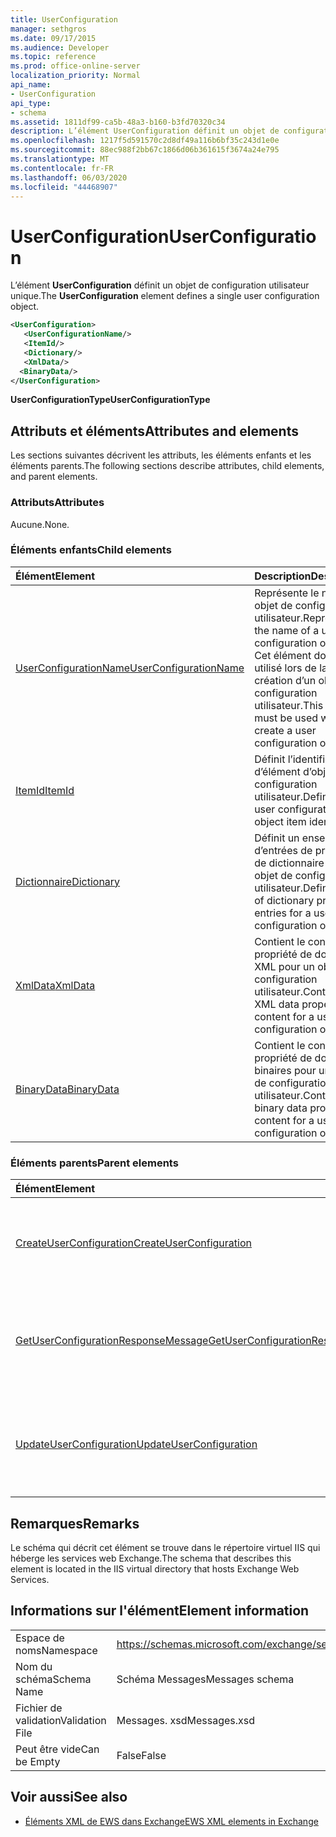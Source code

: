 ```yaml
---
title: UserConfiguration
manager: sethgros
ms.date: 09/17/2015
ms.audience: Developer
ms.topic: reference
ms.prod: office-online-server
localization_priority: Normal
api_name:
- UserConfiguration
api_type:
- schema
ms.assetid: 1811df99-ca5b-48a3-b160-b3fd70320c34
description: L’élément UserConfiguration définit un objet de configuration utilisateur unique.
ms.openlocfilehash: 1217f5d591570c2d8df49a116b6bf35c243d1e0e
ms.sourcegitcommit: 88ec988f2bb67c1866d06b361615f3674a24e795
ms.translationtype: MT
ms.contentlocale: fr-FR
ms.lasthandoff: 06/03/2020
ms.locfileid: "44468907"
---
```

# <a name="userconfiguration"></a><span data-ttu-id="0b0ee-103">UserConfiguration</span><span class="sxs-lookup"><span data-stu-id="0b0ee-103">UserConfiguration</span></span>

<span data-ttu-id="0b0ee-104">L’élément **UserConfiguration** définit un objet de configuration utilisateur unique.</span><span class="sxs-lookup"><span data-stu-id="0b0ee-104">The **UserConfiguration** element defines a single user configuration object.</span></span> 
  
```XML
<UserConfiguration>
   <UserConfigurationName/>
   <ItemId/>
   <Dictionary/>
   <XmlData/>
  <BinaryData/>
</UserConfiguration>
```

 <span data-ttu-id="0b0ee-105">**UserConfigurationType**</span><span class="sxs-lookup"><span data-stu-id="0b0ee-105">**UserConfigurationType**</span></span>
## <a name="attributes-and-elements"></a><span data-ttu-id="0b0ee-106">Attributs et éléments</span><span class="sxs-lookup"><span data-stu-id="0b0ee-106">Attributes and elements</span></span>

<span data-ttu-id="0b0ee-107">Les sections suivantes décrivent les attributs, les éléments enfants et les éléments parents.</span><span class="sxs-lookup"><span data-stu-id="0b0ee-107">The following sections describe attributes, child elements, and parent elements.</span></span>
  
### <a name="attributes"></a><span data-ttu-id="0b0ee-108">Attributs</span><span class="sxs-lookup"><span data-stu-id="0b0ee-108">Attributes</span></span>

<span data-ttu-id="0b0ee-109">Aucune.</span><span class="sxs-lookup"><span data-stu-id="0b0ee-109">None.</span></span>
  
### <a name="child-elements"></a><span data-ttu-id="0b0ee-110">Éléments enfants</span><span class="sxs-lookup"><span data-stu-id="0b0ee-110">Child elements</span></span>

|<span data-ttu-id="0b0ee-111">**Élément**</span><span class="sxs-lookup"><span data-stu-id="0b0ee-111">**Element**</span></span>|<span data-ttu-id="0b0ee-112">**Description**</span><span class="sxs-lookup"><span data-stu-id="0b0ee-112">**Description**</span></span>|
|:-----|:-----|
|[<span data-ttu-id="0b0ee-113">UserConfigurationName</span><span class="sxs-lookup"><span data-stu-id="0b0ee-113">UserConfigurationName</span></span>](userconfigurationname.md) <br/> |<span data-ttu-id="0b0ee-114">Représente le nom d’un objet de configuration utilisateur.</span><span class="sxs-lookup"><span data-stu-id="0b0ee-114">Represents the name of a user configuration object.</span></span> <span data-ttu-id="0b0ee-115">Cet élément doit être utilisé lors de la création d’un objet de configuration utilisateur.</span><span class="sxs-lookup"><span data-stu-id="0b0ee-115">This element must be used when you create a user configuration object.</span></span>  <br/> |
|[<span data-ttu-id="0b0ee-116">ItemId</span><span class="sxs-lookup"><span data-stu-id="0b0ee-116">ItemId</span></span>](itemid.md) <br/> |<span data-ttu-id="0b0ee-117">Définit l’identificateur d’élément d’objet de configuration utilisateur.</span><span class="sxs-lookup"><span data-stu-id="0b0ee-117">Defines the user configuration object item identifier.</span></span>  <br/> |
|[<span data-ttu-id="0b0ee-118">Dictionnaire</span><span class="sxs-lookup"><span data-stu-id="0b0ee-118">Dictionary</span></span>](dictionary.md) <br/> |<span data-ttu-id="0b0ee-119">Définit un ensemble d’entrées de propriété de dictionnaire pour un objet de configuration utilisateur.</span><span class="sxs-lookup"><span data-stu-id="0b0ee-119">Defines a set of dictionary property entries for a user configuration object.</span></span>  <br/> |
|[<span data-ttu-id="0b0ee-120">XmlData</span><span class="sxs-lookup"><span data-stu-id="0b0ee-120">XmlData</span></span>](xmldata.md) <br/> |<span data-ttu-id="0b0ee-121">Contient le contenu de propriété de données XML pour un objet de configuration utilisateur.</span><span class="sxs-lookup"><span data-stu-id="0b0ee-121">Contains XML data property content for a user configuration object.</span></span>  <br/> |
|[<span data-ttu-id="0b0ee-122">BinaryData</span><span class="sxs-lookup"><span data-stu-id="0b0ee-122">BinaryData</span></span>](binarydata.md) <br/> |<span data-ttu-id="0b0ee-123">Contient le contenu de propriété de données binaires pour un objet de configuration utilisateur.</span><span class="sxs-lookup"><span data-stu-id="0b0ee-123">Contains binary data property content for a user configuration object.</span></span>  <br/> |
   
### <a name="parent-elements"></a><span data-ttu-id="0b0ee-124">Éléments parents</span><span class="sxs-lookup"><span data-stu-id="0b0ee-124">Parent elements</span></span>

|<span data-ttu-id="0b0ee-125">**Élément**</span><span class="sxs-lookup"><span data-stu-id="0b0ee-125">**Element**</span></span>|<span data-ttu-id="0b0ee-126">**Description**</span><span class="sxs-lookup"><span data-stu-id="0b0ee-126">**Description**</span></span>|
|:-----|:-----|
|[<span data-ttu-id="0b0ee-127">CreateUserConfiguration</span><span class="sxs-lookup"><span data-stu-id="0b0ee-127">CreateUserConfiguration</span></span>](createuserconfiguration.md) <br/> |<span data-ttu-id="0b0ee-128">Représente une demande de création d’un objet de configuration utilisateur.</span><span class="sxs-lookup"><span data-stu-id="0b0ee-128">Represents a request to create a user configuration object.</span></span>  <br/> |
|[<span data-ttu-id="0b0ee-129">GetUserConfigurationResponseMessage</span><span class="sxs-lookup"><span data-stu-id="0b0ee-129">GetUserConfigurationResponseMessage</span></span>](getuserconfigurationresponsemessage.md) <br/> |<span data-ttu-id="0b0ee-130">Représente une réponse qui retourne un objet de configuration utilisateur.</span><span class="sxs-lookup"><span data-stu-id="0b0ee-130">Represents a response that returns a user configuration object.</span></span>  <br/> |
|[<span data-ttu-id="0b0ee-131">UpdateUserConfiguration</span><span class="sxs-lookup"><span data-stu-id="0b0ee-131">UpdateUserConfiguration</span></span>](updateuserconfiguration.md) <br/> |<span data-ttu-id="0b0ee-132">Représente une demande de mise à jour d’un objet de configuration utilisateur.</span><span class="sxs-lookup"><span data-stu-id="0b0ee-132">Represents a request to update a user configuration object.</span></span>  <br/> |
   
## <a name="remarks"></a><span data-ttu-id="0b0ee-133">Remarques</span><span class="sxs-lookup"><span data-stu-id="0b0ee-133">Remarks</span></span>

<span data-ttu-id="0b0ee-134">Le schéma qui décrit cet élément se trouve dans le répertoire virtuel IIS qui héberge les services web Exchange.</span><span class="sxs-lookup"><span data-stu-id="0b0ee-134">The schema that describes this element is located in the IIS virtual directory that hosts Exchange Web Services.</span></span>
  
## <a name="element-information"></a><span data-ttu-id="0b0ee-135">Informations sur l'élément</span><span class="sxs-lookup"><span data-stu-id="0b0ee-135">Element information</span></span>

|||
|:-----|:-----|
|<span data-ttu-id="0b0ee-136">Espace de noms</span><span class="sxs-lookup"><span data-stu-id="0b0ee-136">Namespace</span></span>  <br/> |https://schemas.microsoft.com/exchange/services/2006/messages  <br/> |
|<span data-ttu-id="0b0ee-137">Nom du schéma</span><span class="sxs-lookup"><span data-stu-id="0b0ee-137">Schema Name</span></span>  <br/> |<span data-ttu-id="0b0ee-138">Schéma Messages</span><span class="sxs-lookup"><span data-stu-id="0b0ee-138">Messages schema</span></span>  <br/> |
|<span data-ttu-id="0b0ee-139">Fichier de validation</span><span class="sxs-lookup"><span data-stu-id="0b0ee-139">Validation File</span></span>  <br/> |<span data-ttu-id="0b0ee-140">Messages. xsd</span><span class="sxs-lookup"><span data-stu-id="0b0ee-140">Messages.xsd</span></span>  <br/> |
|<span data-ttu-id="0b0ee-141">Peut être vide</span><span class="sxs-lookup"><span data-stu-id="0b0ee-141">Can be Empty</span></span>  <br/> |<span data-ttu-id="0b0ee-142">False</span><span class="sxs-lookup"><span data-stu-id="0b0ee-142">False</span></span>  <br/> |
   
## <a name="see-also"></a><span data-ttu-id="0b0ee-143">Voir aussi</span><span class="sxs-lookup"><span data-stu-id="0b0ee-143">See also</span></span>



- [<span data-ttu-id="0b0ee-144">Éléments XML de EWS dans Exchange</span><span class="sxs-lookup"><span data-stu-id="0b0ee-144">EWS XML elements in Exchange</span></span>](ews-xml-elements-in-exchange.md)

